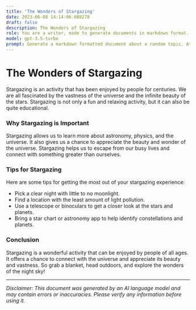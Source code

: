 ```yaml
---
title: 'The Wonders of Stargazing'
date: 2023-06-08 14:14:06.088278
draft: false
description: The Wonders of Stargazing
role: You are a writer, made to generate documents in markdown format. It is very important that all of the documents you generate are in valid markdown format.
model: gpt-3.5-turbo
prompt: Generate a markdown formatted document about a random topic. At the bottom, include a disclaimer explaining that the document was generated by you. The first line of the document should be the title. Make sure that the entire document is in proper markdown format, using a mix of various tags to make the document visually appealing.
---
```


# The Wonders of Stargazing

Stargazing is an activity that has been enjoyed by people for centuries. We are all fascinated by the vastness of the universe and the infinite beauty of the stars. Stargazing is not only a fun and relaxing activity, but it can also be quite educational.

### Why Stargazing is Important

Stargazing allows us to learn more about astronomy, physics, and the universe. It also gives us a chance to appreciate the beauty and wonder of the universe. Stargazing helps us to escape from our busy lives and connect with something greater than ourselves.

### Tips for Stargazing

Here are some tips for getting the most out of your stargazing experience:

* Pick a clear night with little to no moonlight.
* Find a location with the least amount of light pollution.
* Use a telescope or binoculars to get a closer look at the stars and planets.
* Bring a star chart or astronomy app to help identify constellations and planets.

### Conclusion

Stargazing is a wonderful activity that can be enjoyed by people of all ages. It offers a chance to connect with the universe and appreciate its beauty and vastness. So grab a blanket, head outdoors, and explore the wonders of the night sky!

***

*Disclaimer: This document was generated by an AI language model and may contain errors or inaccuracies. Please verify any information before using it.*